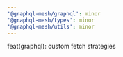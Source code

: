 ```yaml
---
'@graphql-mesh/graphql': minor
'@graphql-mesh/types': minor
'@graphql-mesh/utils': minor
---
```


feat(graphql): custom fetch strategies
